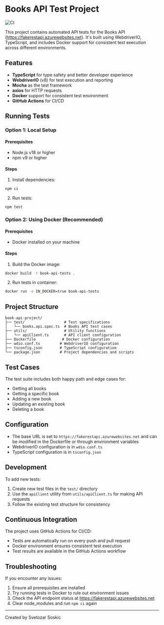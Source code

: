 # Books API Test Project

![CI](https://github.com/svesosk1/book-api-project/actions/workflows/ci.yml/badge.svg)

This project contains automated API tests for the Books API (https://fakerestapi.azurewebsites.net). It's built using WebdriverIO, TypeScript, and includes Docker support for consistent test execution across different environments.

## Features
- **TypeScript** for type safety and better developer experience
- **WebdriverIO** (v8) for test execution and reporting
- **Mocha** as the test framework
- **axios** for HTTP requests
- **Docker** support for consistent test environment
- **GitHub Actions** for CI/CD

## Running Tests

### Option 1: Local Setup

#### Prerequisites
- Node.js v18 or higher
- npm v9 or higher

#### Steps
1. Install dependencies:
```sh
npm ci
```

2. Run tests:
```sh
npm test
```

### Option 2: Using Docker (Recommended)

#### Prerequisites
- Docker installed on your machine

#### Steps
1. Build the Docker image:
```sh
docker build -t book-api-tests .
```

2. Run tests in container:
```sh
docker run -e IN_DOCKER=true book-api-tests
```

## Project Structure
```
book-api-project/
├── test/                  # Test specifications
│   └── books.api.spec.ts  # Books API test cases
├── utils/                 # Utility functions
│   └── apiClient.ts       # API client configuration
├── Dockerfile            # Docker configuration
├── wdio.conf.ts         # WebdriverIO configuration
├── tsconfig.json        # TypeScript configuration
└── package.json         # Project dependencies and scripts
```

## Test Cases
The test suite includes both happy path and edge cases for:
- Getting all books
- Getting a specific book
- Adding a new book
- Updating an existing book
- Deleting a book

## Configuration
- The base URL is set to `https://fakerestapi.azurewebsites.net` and can be modified in the Dockerfile or through environment variables
- WebdriverIO configuration is in `wdio.conf.ts`
- TypeScript configuration is in `tsconfig.json`

## Development
To add new tests:
1. Create new test files in the `test/` directory
2. Use the `apiClient` utility from `utils/apiClient.ts` for making API requests
3. Follow the existing test structure for consistency

## Continuous Integration
The project uses GitHub Actions for CI/CD:
- Tests are automatically run on every push and pull request
- Docker environment ensures consistent test execution
- Test results are available in the GitHub Actions workflow

## Troubleshooting
If you encounter any issues:
1. Ensure all prerequisites are installed
2. Try running tests in Docker to rule out environment issues
3. Check the API endpoint status at https://fakerestapi.azurewebsites.net
4. Clear node_modules and run `npm ci` again

---
Created by Svetozar Soskic

